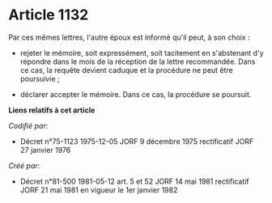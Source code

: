 # Article 1132

Par ces mêmes lettres, l'autre époux est informé qu'il peut, à son choix :

- rejeter le mémoire, soit expressément, soit tacitement en s'abstenant d'y répondre dans le mois de la réception de la
lettre recommandée. Dans ce cas, la requête devient caduque et la procédure ne peut être poursuivie ;

- déclarer accepter le mémoire. Dans ce cas, la procédure se poursuit.

**Liens relatifs à cet article**

_Codifié par_:

  - Décret n°75-1123 1975-12-05 JORF 9 décembre 1975 rectificatif JORF 27 janvier 1976

_Créé par_:

  - Décret n°81-500 1981-05-12 art. 5 et 52 JORF 14 mai 1981 rectificatif JORF 21 mai 1981 en vigueur le 1er janvier 1982
